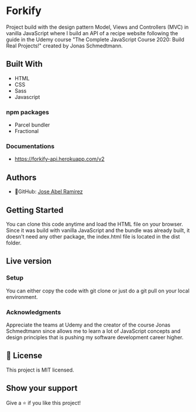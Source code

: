 # Forkify

Project build with the design pattern Model, Views and Controllers (MVC) in vanilla JavaScript where I build an API of a recipe website following the guide in the Udemy course "The Complete JavaScript Course 2020: Build Real Projects!" created by Jonas Schmedtmann.

<!-- ![screenshot](./app_screenshot.png) -->

## Built With

- HTML
- CSS
- Sass
- Javascript

### npm packages

- Parcel bundler
- Fractional

### Documentations

- https://forkify-api.herokuapp.com/v2

## Authors

- 👤GitHub: [Jose Abel Ramirez](https://github.com/jose-Abel)

## Getting Started

You can clone this code anytime and load the HTML file on your browser. Since it was build with vanilla JavaScript and the bundle was already built, it doesn't need any other package, the index.html file is located in the dist folder.

## Live version

### Setup

You can either copy the code with git clone or just do a git pull on your local environment.

### Acknowledgments

Appreciate the teams at Udemy and the creator of the course Jonas Schmedtmann since allows me to learn a lot of JavaScript concepts and design principles that is pushing my software development career higher.

## 📝 License

This project is MIT licensed.

## Show your support

Give a ⭐️ if you like this project!
